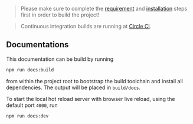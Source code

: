 > Please make sure to complete the [requirement][getting-started-requirements] and [installation][getting-started-installation] steps first in order to build the project!

> Continuous integration builds are running at [Circle CI][ci-circle].

## Documentations

This documentation can be build by running

```sh
npm run docs:build
```

from within the project root to bootstrap the build toolchain and install all dependencies. The output will be placed in `build/docs`.

To start the local hot reload server with browser live reload, using the default port `4000`, run

```sh
npm run docs:dev
```

[getting-started-installation]: ../getting-started/installation.md
[getting-started-requirements]: ../getting-started/requirements.md

[ci-circle]: https://circleci.com/gh/arcticicestudio/remark-preset-lint-arcticicestudio
